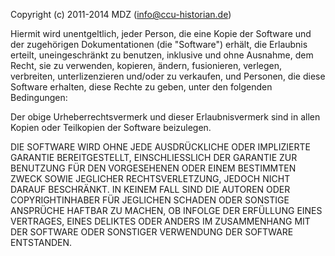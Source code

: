 Copyright (c) 2011-2014 MDZ (info@ccu-historian.de)

Hiermit wird unentgeltlich, jeder Person, die eine Kopie der Software und der
zugehörigen Dokumentationen (die "Software") erhält, die Erlaubnis erteilt,
uneingeschränkt zu benutzen, inklusive und ohne Ausnahme, dem Recht, sie zu
verwenden, kopieren, ändern, fusionieren, verlegen, verbreiten, 
unterlizenzieren und/oder zu verkaufen, und Personen, die diese Software
erhalten, diese Rechte zu geben, unter den folgenden Bedingungen:

Der obige Urheberrechtsvermerk und dieser Erlaubnisvermerk sind in allen
Kopien oder Teilkopien der Software beizulegen.

DIE SOFTWARE WIRD OHNE JEDE AUSDRÜCKLICHE ODER IMPLIZIERTE GARANTIE 
BEREITGESTELLT, EINSCHLIESSLICH DER GARANTIE ZUR BENUTZUNG FÜR DEN 
VORGESEHENEN ODER EINEM BESTIMMTEN ZWECK SOWIE JEGLICHER RECHTSVERLETZUNG,
JEDOCH NICHT DARAUF BESCHRÄNKT. IN KEINEM FALL SIND DIE AUTOREN ODER
COPYRIGHTINHABER FÜR JEGLICHEN SCHADEN ODER SONSTIGE ANSPRÜCHE HAFTBAR ZU 
MACHEN, OB INFOLGE DER ERFÜLLUNG EINES VERTRAGES, EINES DELIKTES ODER ANDERS
IM ZUSAMMENHANG MIT DER SOFTWARE ODER SONSTIGER VERWENDUNG DER SOFTWARE
ENTSTANDEN.